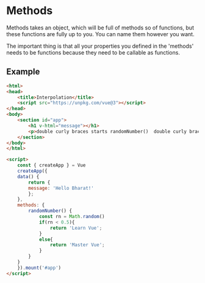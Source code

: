 # Methods
Methods takes an object, which will be full of methods so of functions, but these functions are fully up to you. You can name them however you want.

The important thing is that all your properties you defined in the 'methods' needs to be functions because they need to be callable as functions.

## Example

```html
<html>
<head>
    <title>Interpolation</title>
    <script src="https://unpkg.com/vue@3"></script>
</head>
<body>
    <section id="app">
        <h1 v-html="message"></h1>
        <p>double curly braces starts randomNumber()  double curly braces end</p>
    </section>
</body>
</html>

<script>
    const { createApp } = Vue
    createApp({
    data() {
        return {
        message: 'Hello Bharat!'
        };
    },
    methods: {
        randomNumber() {
            const rn = Math.random()
            if(rn < 0.5){
                return 'Learn Vue';
            }
            else{
                return 'Master Vue';
            }
        }
    }
    }).mount('#app')
</script>
```